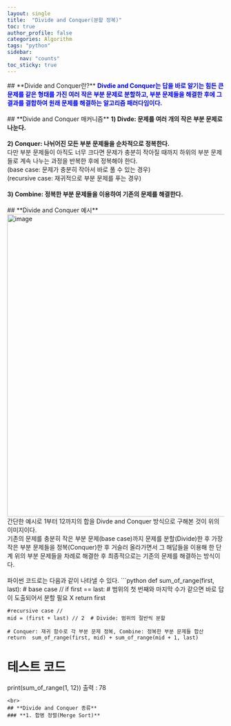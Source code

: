 ```yaml
---
layout: single
title:  "Divide and Conquer(분할 정복)"
toc: true
author_profile: false
categories: Algorithm
tags: "python"
sidebar:
    nav: "counts"
toc_sticky: true
---
```


<head>
  <style>
    table.dataframe {
      white-space: normal;
      width: 100%;
      height: 240px;
      display: block;
      overflow: auto;
      font-family: Arial, sans-serif;
      font-size: 0.9rem;
      line-height: 20px;
      text-align: center;
      border: 0px !important;
    }

    table.dataframe th {
      text-align: center;
      font-weight: bold;
      padding: 8px;
    }

    table.dataframe td {
      text-align: center;
      padding: 8px;
    }

    table.dataframe tr:hover {
      background: #b8d1f3; 
    }

    .output_prompt {
      overflow: auto;
      font-size: 0.9rem;
      line-height: 1.45;
      border-radius: 0.3rem;
      -webkit-overflow-scrolling: touch;
      padding: 0.8rem;
      margin-top: 0;
      margin-bottom: 15px;
      font: 1rem Consolas, "Liberation Mono", Menlo, Courier, monospace;
      color: $code-text-color;
      border: solid 1px $border-color;
      border-radius: 0.3rem;
      word-break: normal;
      white-space: pre;
    }

  .dataframe tbody tr th:only-of-type {
      vertical-align: middle;
  }

  .dataframe tbody tr th {
      vertical-align: top;
  }

  .dataframe thead th {
      text-align: center !important;
      padding: 8px;
  }

  .page__content p {
      margin: 0 0 0px !important;
  }

  .page__content p > strong {
    font-size: 0.8rem !important;
  }

  </style>
</head>
## **Divide and Conquer란?**
<span style = "color:blue; font-weight:bold;">
Divdie and Conquer는 답을 바로 알기는 힘든 큰 문제를 같은 형태를 가진 여러 작은 부분 문제로 분할하고, 부분 문제들을 해결한 후에 그 결과를 결합하여 원래 문제를 해결하는 알고리즘 패러다임이다.
</span><br>
<br>
## **Divide and Conquer 매커니즘**
<span style = "font-weight:bold;">
1) Divde: 문제를 여러 개의 작은 부분 문제로 나눈다.<br>
<br></span>
<span style = "font-weight:bold;">
2) Conquer: 나뉘어진 모든 부분 문제들을 순차적으로 정복한다.</span><br>
    다만 부분 문제들이 아직도 너무 크다면 문제가 충분히 작아질 때까지 하위의 부분 문제들로 계속 나누는 과정을 반복한 후에 정복해야 한다.<br>
(base case: 문제가 충분히 작아서 바로 풀 수 있는 경우)<br>
(recursive case: 재귀적으로 부분 문제를 푸는 경우)
<br>
<br>
<span style = "font-weight:bold;">
3) Combine: 정복한 부분 문제들을 이용하여 기존의 문제를 해결한다.</span><br>
<br>
## **Divide and Conquer 예시**
<img width="700" alt="image" src="https://github.com/gyun97/Baekjoon_Solution/assets/143414166/208cf936-b2af-46f1-a7eb-a25b0c1825ba">
간단한 예시로 1부터 12까지의 합을 Divde and Conquer 방식으로 구해본 것이 위의 이미지이다.<br>
기존의 문제를 충분히 작은 부분 문제(base case)까지 문제를 분할(Divide)한 후 가장 작은 부분 문제들을 정복(Conquer)한 후 거슬러 올라가면서 그 해답들을 이용해 한 단계 위의 부분 문제들을 차례로 해결한 후 최종적으로는 기존의 문제를 해결하는 방식이다. 
<br>
<br>
파이썬 코드로는 다음과 같이 나타낼 수 있다.
```python
def sum_of_range(first, last):
    # base case //
    if first == last:  # 범위의 첫 번째와 마지막 수가 같으면 바로 답이 도출되어서 분할 필요 X
        return first

    #recursive case //
    mid = (first + last) // 2  # Divide: 범위의 절반씩 분할

    # Conquer: 재귀 함수로 각 부분 문제 정복, Combine: 정복한 부분 문제들 합산
    return  sum_of_range(first, mid) + sum_of_range(mid + 1, last)


# 테스트 코드
print(sum_of_range(1, 12))
출력 : 78
``` 
<br>
## **Divide and Conquer 종류**
### **1. 합병 정렬(Merge Sort)**







